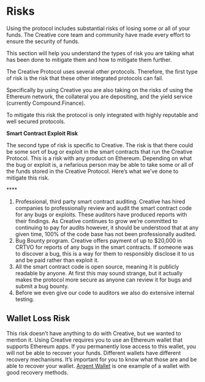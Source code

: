 # Risks

Using the protocol includes substantial risks of losing some or all of your funds. The Creative core team and community have made every effort to ensure the security of funds.

This section will help you understand the types of risk you are taking what has been done to mitigate them and how to mitigate them further. 

The Creative Protocol uses several other protocols. Therefore, the first type of risk is the risk that these other integrated protocols can fail.

Specifically by using Creative you are also taking on the risks of using the Ethereum network, the collateral you are depositing, and the yield service \(currently Compound.Finance\).

To mitigate this risk the protocol is only integrated with highly reputable and well secured protocols.

**Smart Contract Exploit Risk**

The second type of risk is specific to Creative. The risk is that there could be some sort of bug or exploit in the smart contracts that run the Creative Protocol. This is a risk with any product on Ethereum. Depending on what the bug or exploit is, a nefarious person may be able to take some or all of the funds stored in the Creative Protocol. Here’s what we’ve done to mitigate this risk.

\*\*\*\*

1. Professional, third party smart contract auditing. Creative has hired companies to professionally review and audit the smart contract code for any bugs or exploits. These auditors have produced reports with their findings. As Creative continues to grow we’re committed to continuing to pay for audits however, it should be understood that at any given time, 100% of the code base has not been professionally audited. 
2. Bug Bounty program. Creative offers payment of up to $20,000 in CRTVO for reports of any bugs in the smart contracts. If someone was to discover a bug, this is a way for them to responsibly disclose it to us and be paid rather than exploit it.
3. All the smart contract code is open source, meaning it is publicly readable by anyone. At first this may sound strange, but it actually makes the protocol more secure as anyone can review it for bugs and submit a bug bounty.
4. Before we even give our code to auditors we also do extensive internal testing.

## Wallet Loss Risk

This risk doesn’t have anything to do with Creative, but we wanted to mention it. Using Creative requires you to use an Ethereum wallet that supports Ethereum apps. If you permanently lose access to this wallet, you will not be able to recover your funds. Different wallets have different recovery mechanisms. It’s important for you to know what those are and be able to recover your wallet. [Argent Wallet](https://www.argent.xyz/) is one example of a wallet with good recovery methods.

